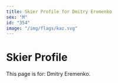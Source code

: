 ```yaml
---
title: Skier Profile for Dmitry Eremenko
sex: "M"
id: "354"
image: "/img/flags/kaz.svg" 
---
```


# Skier Profile

This page is for: Dmitry Eremenko.
    